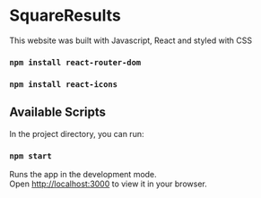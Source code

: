 # SquareResults

This website was built with Javascript, React and styled with CSS

### `npm install react-router-dom`
### `npm install react-icons`

## Available Scripts

In the project directory, you can run:

### `npm start`

Runs the app in the development mode.\
Open [http://localhost:3000](http://localhost:3000) to view it in your browser.